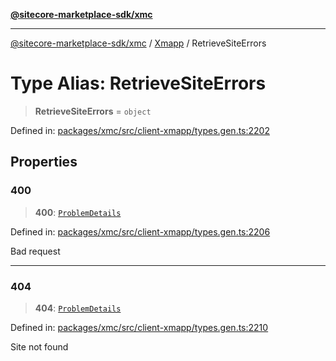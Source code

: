 [**@sitecore-marketplace-sdk/xmc**](../../../../README.md)

***

[@sitecore-marketplace-sdk/xmc](../../../../README.md) / [Xmapp](../README.md) / RetrieveSiteErrors

# Type Alias: RetrieveSiteErrors

> **RetrieveSiteErrors** = `object`

Defined in: [packages/xmc/src/client-xmapp/types.gen.ts:2202](https://github.com/Sitecore/marketplace-sdk/blob/main/packages/xmc/src/client-xmapp/types.gen.ts#L2202)

## Properties

### 400

> **400**: [`ProblemDetails`](ProblemDetails.md)

Defined in: [packages/xmc/src/client-xmapp/types.gen.ts:2206](https://github.com/Sitecore/marketplace-sdk/blob/main/packages/xmc/src/client-xmapp/types.gen.ts#L2206)

Bad request

***

### 404

> **404**: [`ProblemDetails`](ProblemDetails.md)

Defined in: [packages/xmc/src/client-xmapp/types.gen.ts:2210](https://github.com/Sitecore/marketplace-sdk/blob/main/packages/xmc/src/client-xmapp/types.gen.ts#L2210)

Site not found
